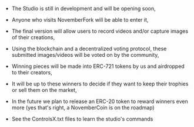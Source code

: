 - The Studio is still in development and will be opening soon,
- Anyone who visits NovemberFork will be able to enter it,
- The final version will allow users to record videos and/or capture images of their creations,
- Using the blockchain and a decentralized voting protocol, these submitted images/videos will be voted on by the community,
- Winning pieces will be made into ERC-721 tokens by us and airdropped to their creators, 
- It will be up to these winners to decide if they want to keep their trophies or sell them on the market,

- In the future we plan to release an ERC-20 token to reward winners even more (yes that's right, a NovemberCoin is on the roadmap)

- See the ControlsX.txt files to learn the studio's commands
